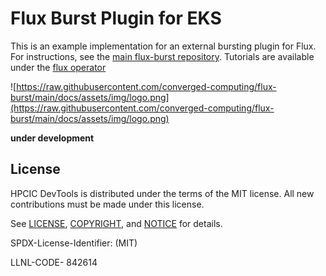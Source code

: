 # Flux Burst Plugin for EKS

This is an example implementation for an external bursting plugin for Flux.
For instructions, see the [main flux-burst repository](https://github.com/converged-computing/flux-burst).
Tutorials are available under the [flux operator](https://github.com/flux-framework/flux-operator/tree/main/examples/experimental/bursting)

![https://raw.githubusercontent.com/converged-computing/flux-burst/main/docs/assets/img/logo.png](https://raw.githubusercontent.com/converged-computing/flux-burst/main/docs/assets/img/logo.png)

**under development**

## License

HPCIC DevTools is distributed under the terms of the MIT license.
All new contributions must be made under this license.

See [LICENSE](https://github.com/converged-computing/flux-burst/blob/main/LICENSE),
[COPYRIGHT](https://github.com/converged-computing/flux-burst/blob/main/COPYRIGHT), and
[NOTICE](https://github.com/converged-computing/flux-burst/blob/main/NOTICE) for details.

SPDX-License-Identifier: (MIT)

LLNL-CODE- 842614
